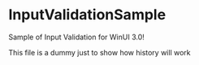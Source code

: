 # InputValidationSample
Sample of Input Validation for WinUI 3.0!

This file is a dummy just to show how history will work
